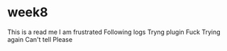 # week8
This is a read me
I am frustrated
Following logs
Tryng plugin
Fuck
Trying again
Can't tell
Please
